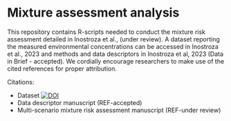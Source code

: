 # Mixture assessment analysis
This repository contains R-scripts needed to conduct the mixture risk assessment detailed in Inostroza et al., (under review). A dataset reporting the measured environmental concentrations can be accessed in Inostroza et al., 2023  and methods and data descriptors in Inostroza et al, 2023 (Data in Brief -  accepted). We cordially encourage researchers to make use of the cited references for proper attribution.

Citations:
- Dataset [![DOI](https://zenodo.org/badge/651531102.svg)](https://zenodo.org/badge/latestdoi/651531102)
- Data descriptor manuscript (REF-accepted)
- Multi-scenario mixture risk assessment manuscript (REF-under review)
